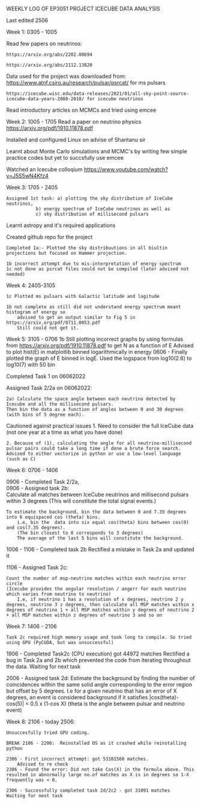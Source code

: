 WEEKLY LOG OF EP3051 PROJECT ICECUBE DATA ANALYSIS

Last edited 2506

Week 1: 0305 - 1005

Read few papers on neutrinos:

	https://arxiv.org/abs/2202.00694
	
	https://arxiv.org/abs/2112.13820
	
Data used for the project was downloaded from:
	https://www.atnf.csiro.au/research/pulsar/psrcat/ for ms pulsars
	
	https://icecube.wisc.edu/data-releases/2021/01/all-sky-point-source-icecube-data-years-2008-2018/ for icecube neutrinos
	
Read introductory articles on MCMCs and tried using emcee
	
Week 2: 1005 - 1705
Read a paper on neutrino physics https://arxiv.org/pdf/1910.11878.pdf

Installed and configured Linux on advise of Shantanu sir

Learnt about Monte Carlo simulations and MCMC's by writing few simple practice codes but yet to succsfully use emcee

Watched an Icecube colloqium https://www.youtube.com/watch?v=J5S5wN4Kfz4

Week 3: 1705 - 2405

	Assigned 1st task: a) plotting the sky distribution of IceCube neutrinos, 
			   b) energy spectrum of IceCube neutrinos as well as 
			   c) sky distribution of millisecond pulsars
	
Learnt astropy and it's required applications

Created github repo for the project

	Completed 1a:- Plotted the sky distribuutions in all biultin projections but focused on Hammer projection.

	1b incorrect attempt due to mis-interpretation of energy spectrum
	1c not done as psrcat files could not be compiled (later advised not needed)
	
Week 4: 2405-3105

	1c Plotted ms pulsars with Galactic latitude and logitude
	
	1b not complete as still did not understand energy spectrum meant histogram of energy so 
		advised to get an output similar to Fig 5 in https://arxiv.org/pdf/0711.0053.pdf
		Still could not get it.
		
Week 5: 3105 - 0706
	1b 
		Still plotting incorrect graphs by using formulas from https://arxiv.org/pdf/1910.11878.pdf to get N as a function of E
		Advised to plot hist(E) in matplotlib binned logarithmically in energy
		0606 - Finally plotted the graph of E binned in logE.
		       Used the logspace from log10(2.6) to log10(7) with 50 bin
	
Completed Task 1 on 06062022

Assigned Task 2/2a on 06062022:
	
	2a) Calculate the space angle between each neutrino detected by Icecube and all the millisecond pulsars.
	Then bin the data as a function of angles between 0 and 30 degrees (with bins of 5 degree each).
	
Cautioned against practical issues
	1. Need to consider the full IceCube data (not one year at a time as what you have done)
	
	2. Because of (1), calculating the angle for all neutrino-millisecond pulsar pairs could take a long time if done a brute force search.
	Advised to either vectorize in python or use a low-level language (such as C)

Week 6: 0706 - 1406

0906 - Completed Task 2/2a,  
0906 - Assigned task 2b:	
	Calculate all matches between IceCube neutrinos and millisecond pulsars within 3 degrees
		(This will constitute the total signal events.)
		
	To estimate the background, bin the data between 0 and 7.35 degrees into 6 equispaced cos (theta) bins.
		i.e, bin the  data into six equal cos(theta) bins between cos(0) and cos(7.35 degrees).
		(The bin closest to 0 corresponds to 3 degrees)
		The average of the last 5 bins will constitute the background.
	


1006 - 1106 - Completed task 2b
	      Rectified a mistake in Task 2a and updated it

1106 - Assigned Task 2c:
	
	Count the number of msp-neutrino matches within each neutrino error circle
	(Icecube provides the angular resolution / angerr for each neutrino which varies from neutrino to neutrino)
		I.e, if neutrino 1 has a resolution of x degrees, neutrino 2 y degrees, neutrino 3 z degrees, then calculate all MSP matches within x degrees of neutrino 1 + all MSP matches within y degrees of neutrino 2 + all MSP matches within z degrees of neutrino 3 and so on
		
		
Week 7: 1406 - 2106

	Task 2c required high memory usage and took long to compile. So tried using GPU (PyCUDA, but was unsuccessful)

1906 - Completed Task2c (CPU execution) got 44972 matches
		Rectified a bug in Task 2a and 2b which prevented the code from iterating throughout the data. Waiting for next task
		
2006 - Assigned task 2d:
	Estimate the background by finding the number of coincidences within the same solid angle corresponding to the error region but offset by 5 degrees.
	I.e for a given neutrino that has an error of X degrees, an event is considered background if it satisfies	|cos(theta)-cos(5)|  < 0.5 x (1-cos X)
				 (theta is the angle between pulsar and neutrino event)
				 
Week 8: 2106 - today 2506:

	Unsuccesfully tried GPU coding.

	BREAK 2106 - 2206:	Reinstalled OS as it crashed while reinstalling python

	2306 - First incorrect attempt: got 53101560 matches.
		Advised to re check
	2306 - Found the error: Did not take Cos(X) in the formula above. This resulted in abnormally large no.of matches as X is in degrees so 1-X frequently was < 0.
	
	2306 - Successfully completed task 2d/2c2 - got 31091 matches
	Waiting for next task
		
	
		



	

